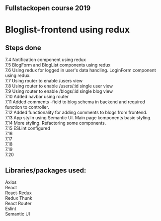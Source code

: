 ## Fullstackopen course 2019

# Bloglist-frontend using redux

## Steps done

7.4 Notification component using redux  
7.5 BlogForm and BlogList components using redux  
7.6 Using redux for logged in user's data handling. LoginForm component using redux.  
7.7 Using router to enable /users view  
7.8 Using router to enable /users/:id single user view  
7.9 Using router to enable /blogs/:id single blog view  
7.10 Added navbar using router  
7.11 Added comments -field to blog schema in backend and required function to controller.  
7.12 Added functionality for adding comments to blogs from frontend.  
7.13 App stylin using Semantic UI. Main page komponents basic styling.  
7.14 More styling. Refactoring some components.  
7.15 ESLint configured  
7.16  
7.17  
7.18  
7.19  
7.20  

## Libraries/packages used:

Axios  
React  
React-Redux  
Redux Thunk  
React Router  
Eslint  
Semantic UI  